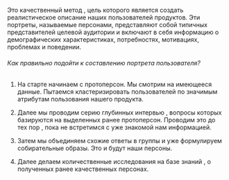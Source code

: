 Это качественный метод , цель которого является создать реалистическое описание наших пользователей продуктов. Эти портреты, называемые персонами, представляют собой типичных представителей целевой аудитории и включают в себя информацию о демографических характеристиках, потребностях, мотивациях, проблемах и поведении.

<h6>Как правильно подойти к составлению портрета пользователя? </h6>

1) На старте начинаем с протоперсон. Мы смотрим на имеющееся данные. Пытаемся кластеризировать  пользователей по значимым атрибутам пользования нашего продукта. 

2) Далее мы проводим серию глубинных интервью , вопросы которых базируются на выделенных ранее протоперсон. Проводим это до тех пор , пока не встретимся с уже знакомой нам информацией. 

3) Затем мы объединяем схожие ответы в группы и уже формулируем собирательные образы. Это и будут наши персоны. 

4) Далее делаем количественные исследования на базе знаний , о полученных ранее качественных персонах. 




